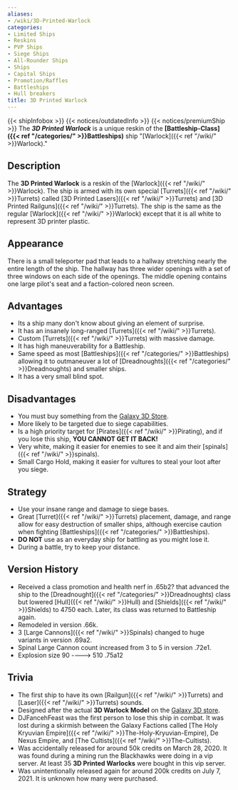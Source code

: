 ```yaml
---
aliases:
- /wiki/3D-Printed-Warlock
categories:
- Limited Ships
- Reskins
- PVP Ships
- Siege Ships
- All-Rounder Ships
- Ships
- Capital Ships
- Promotion/Raffles
- Battleships
- Hull breakers
title: 3D Printed Warlock
---
```


{{< shipInfobox >}} {{< notices/outdatedInfo >}} {{< notices/premiumShip >}} The **_3D Printed Warlock_** is a unique reskin of the **[Battleship-Class]({{< ref "/categories/" >}}Battleships)** ship "[Warlock]({{< ref "/wiki/" >}}Warlock)."

## Description

The **3D Printed Warlock** is a reskin of the [Warlock]({{< ref "/wiki/" >}}Warlock). The ship is armed with its own special [Turrets]({{< ref "/wiki/" >}}Turrets) called [3D Printed Lasers]({{< ref "/wiki/" >}}Turrets) and [3D Printed Railguns]({{< ref "/wiki/" >}}Turrets). The ship is the same as the regular [Warlock]({{< ref "/wiki/" >}}Warlock) except that it is all white to represent 3D printer plastic.

## Appearance

There is a small teleporter pad that leads to a hallway stretching nearly the entire length of the ship. The hallway has three wider openings with a set of three windows on each side of the openings. The middle opening contains one large pilot's seat and a faction-colored neon screen.

## Advantages

- Its a ship many don't know about giving an element of surprise.
- It has an insanely long-ranged [Turrets]({{< ref "/wiki/" >}}Turrets).
- Custom [Turrets]({{< ref "/wiki/" >}}Turrets) with massive damage.
- It has high maneuverability for a Battleship.
- Same speed as most [Battleships]({{< ref "/categories/" >}}Battleships) allowing it to outmaneuver a lot of [Dreadnoughts]({{< ref "/categories/" >}}Dreadnoughts) and smaller ships.
- It has a very small blind spot.

## Disadvantages

- You must buy something from the [Galaxy 3D Store](https://www.shapeways.com/shops/galaxy-store).
- More likely to be targeted due to siege capabilities.
- Is a high priority target for [Pirates]({{< ref "/wiki/" >}}Pirating), and if you lose this ship, **YOU CANNOT GET IT BACK!**
- Very white, making it easier for enemies to see it and aim their [spinals]({{< ref "/wiki/" >}}spinals).
- Small Cargo Hold, making it easier for vultures to steal your loot after you siege.

## Strategy

- Use your insane range and damage to siege bases.
- Great [Turret]({{< ref "/wiki/" >}}Turrets) placement, damage, and range allow for easy destruction of smaller ships, although exercise caution when fighting [Battleships]({{< ref "/categories/" >}}Battleships).
- **DO NOT** use as an everyday ship for battling as you might lose it.
- During a battle, try to keep your distance.

## Version History 

- Received a class promotion and health nerf in .65b2? that advanced the ship to the [Dreadnought]({{< ref "/categories/" >}}Dreadnoughts) class but lowered [Hull]({{< ref "/wiki/" >}}Hull) and [Shields]({{< ref "/wiki/" >}}Shields) to 4750 each. Later, its class was returned to Battleship again.
- Remodeled in version .66k.
- 3 [Large Cannons]({{< ref "/wiki/" >}}Spinals) changed to huge variants in version .69a2.
- Spinal Large Cannon count increased from 3 to 5 in version .72e1.
- Explosion size 90 ----> 510 .75a12

## Trivia

- The first ship to have its own [Railgun]({{< ref "/wiki/" >}}Turrets) and [Laser]({{< ref "/wiki/" >}}Turrets) sounds.
- Designed after the actual **3D Warlock Model** on the [Galaxy 3D store](https://www.shapeways.com/shops/galaxy-store).
- DJFancehFeast was the first person to lose this ship in combat. It was lost during a skirmish between the Galaxy Factions called [The Holy Kryuvian Empire]({{< ref "/wiki/" >}}The-Holy-Kryuvian-Empire), De Nexus Empire, and [The Cultists]({{< ref "/wiki/" >}}The-Cultists).
- Was accidentally released for around 50k credits on March 28, 2020. It was found during a mining run the Blackhawks were doing in a vip server. At least 35 **3D Printed Warlocks** were bought in this vip server.
- Was unintentionally released again for around 200k credits on July 7, 2021. It is unknown how many were purchased.